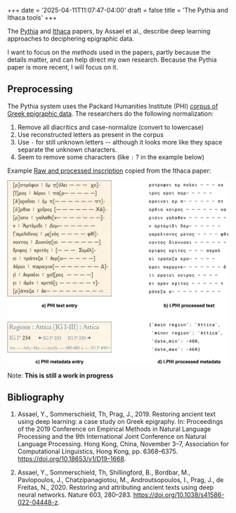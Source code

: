 +++
date = '2025-04-11T11:07:47-04:00'
draft =  false
title = 'The Pythia and Ithaca tools'
+++

The [Pythia](https://doi.org/10.18653/v1/D19-1668) and [Ithaca](https://doi.org/10.1038/s41586-022-04448-z) papers, by Assael et al., describe deep learning approaches to deciphering epigraphic data.

<!--more-->

I want to focus on the _methods_ used in the papers, partly because the details matter, and can help direct my own research. Because the Pythia paper is more recent, I will focus on it.

## Preprocessing

The Pythia system uses the Packard Humanities Institute (PHI) [corpus of Greek epigraphic data](https://inscriptions.packhum.org/). The researchers do the following normalization:

1. Remove all diacritics and case-normalize (convert to lowercase)
2. Use reconstructed letters as present in the corpus
3. Use `-` for still unknown letters -- although it looks more like they space separate the unknown characters.
4. Seem to remove some characters (like `:` ? in the example below)

Example [Raw and processed inscription](https://www.nature.com/articles/s41586-022-04448-z/figures/4) copied from the Ithaca paper:

![Reconstructed epigraph](41586_2022_4448_Fig4_ESM.webp)

Note: **This is still a work in progress**

## Bibliography

1. Assael, Y., Sommerschield, Th, Prag, J., 2019. Restoring ancient text using deep learning:
   a case study on Greek epigraphy. In: Proceedings of the 2019 Conference on
   Empirical Methods in Natural Language Processing and the 9th International Joint
   Conference on Natural Language Processing. Hong Kong, China, November 3–7,
   Association for Computational Linguistics, Hong Kong, pp. 6368–6375.
   https://doi.org/10.18653/v1/D19-1668.

2. Assael, Y., Sommerschield, Th, Shillingford, B., Bordbar, M., Pavlopoulos, J.,
   Chatzipanagiotou, M., Androutsopoulos, I., Prag, J., de Freitas, N., 2020. Restoring
   and attributing ancient texts using deep neural networks. Nature 603, 280–283.
   https://doi.org/10.1038/s41586-022-04448-z.
